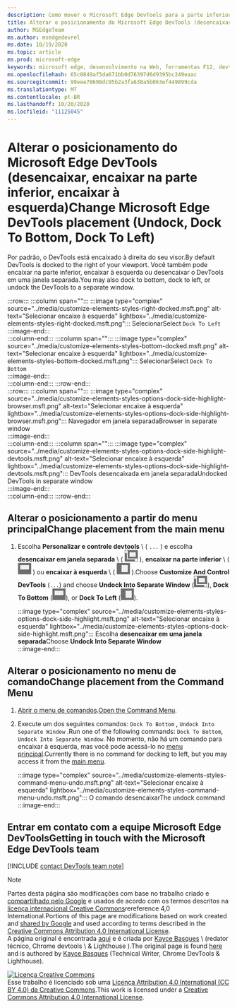 ```yaml
---
description: Como mover o Microsoft Edge DevTools para a parte inferior ou esquerda do seu visor ou para uma janela separada.
title: Alterar o posicionamento do Microsoft Edge DevTools (desencaixar, encaixar na parte inferior, encaixar à esquerda)
author: MSEdgeTeam
ms.author: msedgedevrel
ms.date: 10/19/2020
ms.topic: article
ms.prod: microsoft-edge
keywords: microsoft edge, desenvolvimento na Web, ferramentas F12, devtools
ms.openlocfilehash: 65c0849af5da671bb0d76397d6d9395bc249eaac
ms.sourcegitcommit: 99eee78698dc95b2a3fa638a5b063ef449899cda
ms.translationtype: MT
ms.contentlocale: pt-BR
ms.lasthandoff: 10/20/2020
ms.locfileid: "11125045"
---
```

<!-- Copyright Kayce Basques 

   Licensed under the Apache License, Version 2.0 (the "License");
   you may not use this file except in compliance with the License.
   You may obtain a copy of the License at

       https://www.apache.org/licenses/LICENSE-2.0

   Unless required by applicable law or agreed to in writing, software
   distributed under the License is distributed on an "AS IS" BASIS,
   WITHOUT WARRANTIES OR CONDITIONS OF ANY KIND, either express or implied.
   See the License for the specific language governing permissions and
   limitations under the License.  -->

# <span data-ttu-id="4bef6-104">Alterar o posicionamento do Microsoft Edge DevTools (desencaixar, encaixar na parte inferior, encaixar à esquerda)</span><span class="sxs-lookup"><span data-stu-id="4bef6-104">Change Microsoft Edge DevTools placement (Undock, Dock To Bottom, Dock To Left)</span></span>  

<span data-ttu-id="4bef6-105">Por padrão, o DevTools está encaixado à direita do seu visor.</span><span class="sxs-lookup"><span data-stu-id="4bef6-105">By default DevTools is docked to the right of your viewport.</span></span>  <span data-ttu-id="4bef6-106">Você também pode encaixar na parte inferior, encaixar à esquerda ou desencaixar o DevTools em uma janela separada.</span><span class="sxs-lookup"><span data-stu-id="4bef6-106">You may also dock to bottom, dock to left, or undock the DevTools to a separate window.</span></span>  

:::row:::
   :::column span="":::
      :::image type="complex" source="../media/customize-elements-styles-right-docked.msft.png" alt-text="Selecionar encaixe à esquerda" lightbox="../media/customize-elements-styles-right-docked.msft.png":::
         <span data-ttu-id="4bef6-108">Selecionar</span><span class="sxs-lookup"><span data-stu-id="4bef6-108">Select</span></span> `Dock To Left`  
      :::image-end:::  
   :::column-end:::
   :::column span="":::
      :::image type="complex" source="../media/customize-elements-styles-bottom-docked.msft.png" alt-text="Selecionar encaixe à esquerda" lightbox="../media/customize-elements-styles-bottom-docked.msft.png":::
         <span data-ttu-id="4bef6-110">Selecionar</span><span class="sxs-lookup"><span data-stu-id="4bef6-110">Select</span></span> `Dock To Bottom`  
      :::image-end:::  
   :::column-end:::
:::row-end:::  
:::row:::
   :::column span="":::
      :::image type="complex" source="../media/customize-elements-styles-options-dock-side-highlight-browser.msft.png" alt-text="Selecionar encaixe à esquerda" lightbox="../media/customize-elements-styles-options-dock-side-highlight-browser.msft.png":::
         <span data-ttu-id="4bef6-112">Navegador em janela separada</span><span class="sxs-lookup"><span data-stu-id="4bef6-112">Browser in separate window</span></span>  
      :::image-end:::  
   :::column-end:::
   :::column span="":::
      :::image type="complex" source="../media/customize-elements-styles-options-dock-side-highlight-devtools.msft.png" alt-text="Selecionar encaixe à esquerda" lightbox="../media/customize-elements-styles-options-dock-side-highlight-devtools.msft.png":::
         <span data-ttu-id="4bef6-114">DevTools desencaixada em janela separada</span><span class="sxs-lookup"><span data-stu-id="4bef6-114">Undocked DevTools in separate window</span></span>  
      :::image-end:::  
   :::column-end:::
:::row-end:::  

## <span data-ttu-id="4bef6-115">Alterar o posicionamento a partir do menu principal</span><span class="sxs-lookup"><span data-stu-id="4bef6-115">Change placement from the main menu</span></span>  

1.  <span data-ttu-id="4bef6-116">Escolha **Personalizar e controle devtools** \ ( `...` \) e escolha **desencaixar em janela separada** \ ( ![ desencaixar ][ImageUndockIcon] \), **encaixar na parte inferior** \ ( ![ encaixar a parte inferior ][ImageBottomIcon] \) ou **encaixar à esquerda** \ ( ![ encaixar à esquerda ][ImageLeftIcon] \).</span><span class="sxs-lookup"><span data-stu-id="4bef6-116">Choose **Customize And Control DevTools** \(`...`\) and choose **Undock Into Separate Window** \(![Undock][ImageUndockIcon]\), **Dock To Bottom** \(![Dock To Bottom][ImageBottomIcon]\), or **Dock To Left** \(![Dock To Left][ImageLeftIcon]\).</span></span>  
    
    :::image type="complex" source="../media/customize-elements-styles-options-dock-side-highlight.msft.png" alt-text="Selecionar encaixe à esquerda" lightbox="../media/customize-elements-styles-options-dock-side-highlight.msft.png":::
       <span data-ttu-id="4bef6-118">Escolha **desencaixar em uma janela separada**</span><span class="sxs-lookup"><span data-stu-id="4bef6-118">Choose **Undock Into Separate Window**</span></span>  
    :::image-end:::  
    
## <span data-ttu-id="4bef6-119">Alterar o posicionamento no menu de comando</span><span class="sxs-lookup"><span data-stu-id="4bef6-119">Change placement from the Command Menu</span></span>  

1.  <span data-ttu-id="4bef6-120">[Abrir o menu de comandos][DevtoolsCommandMenu].</span><span class="sxs-lookup"><span data-stu-id="4bef6-120">[Open the Command Menu][DevtoolsCommandMenu].</span></span>  
1.  <span data-ttu-id="4bef6-121">Execute um dos seguintes comandos: `Dock To Bottom` , `Undock Into Separate Window` .</span><span class="sxs-lookup"><span data-stu-id="4bef6-121">Run one of the following commands: `Dock To Bottom`, `Undock Into Separate Window`.</span></span>  <span data-ttu-id="4bef6-122">No momento, não há um comando para encaixar à esquerda, mas você pode acessá-lo no [menu principal](#change-placement-from-the-main-menu).</span><span class="sxs-lookup"><span data-stu-id="4bef6-122">Currently there is no command for docking to left, but you may access it from the [main menu](#change-placement-from-the-main-menu).</span></span>  
    
    :::image type="complex" source="../media/customize-elements-styles-command-menu-undo.msft.png" alt-text="Selecionar encaixe à esquerda" lightbox="../media/customize-elements-styles-command-menu-undo.msft.png":::
       <span data-ttu-id="4bef6-124">O comando desencaixar</span><span class="sxs-lookup"><span data-stu-id="4bef6-124">The undock command</span></span>  
    :::image-end:::  
    
## <span data-ttu-id="4bef6-125">Entrar em contato com a equipe Microsoft Edge DevTools</span><span class="sxs-lookup"><span data-stu-id="4bef6-125">Getting in touch with the Microsoft Edge DevTools team</span></span>  

[!INCLUDE [contact DevTools team note](../includes/contact-devtools-team-note.md)]  

<!-- image links -->  

[ImageUndockIcon]: ../media/undock-icon.msft.png  
[ImageBottomIcon]: ../media/bottom-icon.msft.png  
[ImageLeftIcon]: ../media/left-icon.msft.png  

<!-- links -->  

[DevtoolsCommandMenu]: ../command-menu/index.md "Executar comandos com o menu de comando do Microsoft Edge DevTools | Documentos da Microsoft"  

> [!NOTE]
> <span data-ttu-id="4bef6-127">Partes desta página são modificações com base no trabalho criado e [compartilhado pelo Google][GoogleSitePolicies] e usados de acordo com os termos descritos na [licença internacional Creative Commons][CCA4IL]rereference 4,0 International.</span><span class="sxs-lookup"><span data-stu-id="4bef6-127">Portions of this page are modifications based on work created and [shared by Google][GoogleSitePolicies] and used according to terms described in the [Creative Commons Attribution 4.0 International License][CCA4IL].</span></span>  
> <span data-ttu-id="4bef6-128">A página original é encontrada [aqui](https://developers.google.com/web/tools/chrome-devtools/customize/placement) e é criada por [Kayce Basques][KayceBasques] \ (redator técnico, Chrome devtools \ & Lighthouse \).</span><span class="sxs-lookup"><span data-stu-id="4bef6-128">The original page is found [here](https://developers.google.com/web/tools/chrome-devtools/customize/placement) and is authored by [Kayce Basques][KayceBasques] \(Technical Writer, Chrome DevTools \& Lighthouse\).</span></span>  

[![Licença Creative Commons][CCby4Image]][CCA4IL]  
<span data-ttu-id="4bef6-130">Esse trabalho é licenciado sob uma [Licença Attribution 4.0 International (CC BY 4.0) da Creative Commons][CCA4IL].</span><span class="sxs-lookup"><span data-stu-id="4bef6-130">This work is licensed under a [Creative Commons Attribution 4.0 International License][CCA4IL].</span></span>  

[CCA4IL]: https://creativecommons.org/licenses/by/4.0  
[CCby4Image]: https://i.creativecommons.org/l/by/4.0/88x31.png  
[GoogleSitePolicies]: https://developers.google.com/terms/site-policies  
[KayceBasques]: https://developers.google.com/web/resources/contributors/kaycebasques  
